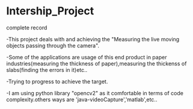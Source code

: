 # Intership_Project
complete record

-This project deals with and achieving the "Measuring the live moving objects passing through the camera".

-Some of the applications are usage of this end product in paper industries(measuring the thickness of paper),measuring the thickenss of  slabs(finding the errors in it)etc..

-Trying to progress to achieve the target.

-I am using python library "opencv2" as it comfortable in terms of code complexity.others ways are 'java-videoCapture','matlab',etc..
